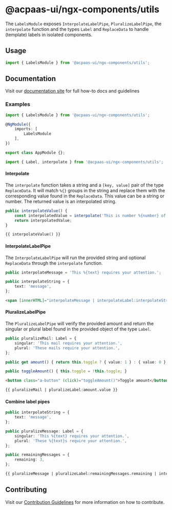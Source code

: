 # @acpaas-ui/ngx-components/utils

The `LabelsModule` exposes `InterpolateLabelPipe`, `PluralizeLabelPipe`, the `interpolate` function and the types `Label` and `ReplaceData` to handle (template) labels in isolated components.

## Usage

```typescript
import { LabelsModule } from '@acpaas-ui/ngx-components/utils';
```

## Documentation

Visit our [documentation site](https://acpaas-ui.digipolis.be/) for full how-to docs and guidelines

### Examples

```typescript
import { LabelsModule } from '@acpaas-ui/ngx-components/utils';

@NgModule({
    imports: [
        LabelsModule
    ],
})

export class AppModule {};
```

```typescript
import { Label, interpolate } from '@acpaas-ui/ngx-components/utils';
```

#### Interpolate
The `interpolate` function takes a string and a `[key, value]` pair of the type `ReplaceData`. It will match `%{}` groups in the string and replace them with the corresponding value found in the `ReplaceData`. This value can be a string or number.
The returned value is an interpolated string.

```typescript
public interpolateValue() {
    const interpolatedValue = interpolate('This is number %{number} of an interpolated %{text}.', {text: 'message', number: 1});
    return interpolatedValue;
}
```

```html
{{ interpolateValue() }}
```

#### InterpolateLabelPipe
The `InterpolateLabelPipe` will run the provided string and optional `ReplaceData` through the `interpolate` function.

```typescript
public interpolateMessage = 'This %{text} requires your attention.';

public interpolateString = {
    text: 'message',
};
```

```html
<span [innerHTML]="interpolateMessage | interpolateLabel:interpolateString "></span>
```

#### PluralizeLabelPipe

The `PluralizeLabelPipe` will verify the provided amount and return the singular or plural label found in the provided object of the type `Label`.

```typescript
public pluralizeMail: Label = {
    singular: 'This mail requires your attention.',
    plural: 'These mails require your attention.',
};

public get amount() { return this.toggle ? { value: 1 } : { value: 0 }; }

public toggleAmount() { this.toggle = !this.toggle; }
```

```html
<button class="a-button" (click)="toggleAmount()">Toggle amount</button>

{{ pluralizeMail | pluralizeLabel:amount.value }}
```

#### Combine label pipes

```typescript
public interpolateString = {
    text: 'message',
};

public pluralizeMessage: Label = {
    singular: 'This %{text} requires your attention.',
    plural: 'These %{text}s require your attention.',
};

public remainingMessages = {
    remaining: 3,
};
```

```html
{{ pluralizeMessage | pluralizeLabel:remainingMessages.remaining | interpolateLabel:interpolateString }}
```

## Contributing

Visit our [Contribution Guidelines](../../../../../CONTRIBUTING.md) for more information on how to contribute.
